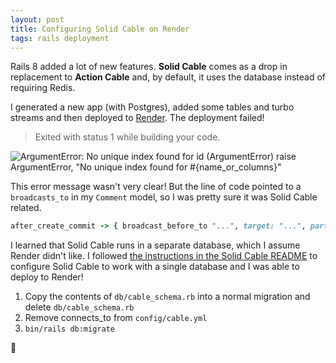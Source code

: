 ```yaml
---
layout: post
title: Configuring Solid Cable on Render
tags: rails deployment
---
```


Rails 8 added a lot of new features. **Solid Cable** comes as a drop in replacement to **Action Cable** and, by default, it uses the database instead of requiring Redis.

I generated a new app (with Postgres), added some tables and turbo streams and then deployed to [Render](https://render.com/). The deployment failed!

> Exited with status 1 while building your code.

![ArgumentError: No unique index found for id (ArgumentError)
          raise ArgumentError, "No unique index found for #{name_or_columns}"](/public/images/solid-cable-render-deploy-failure.png)

This error message wasn't very clear! But the line of code pointed to a `broadcasts_to` in my `Comment` model, so I was pretty sure it was Solid Cable related.

```rb
after_create_commit -> { broadcast_before_to "...", target: "...", partial: "..." }
```


I learned that Solid Cable runs in a separate database, which I assume Render didn't like. I followed [the instructions in the Solid Cable README](https://github.com/rails/solid_cable?tab=readme-ov-file#single-database-configuration) to configure Solid Cable to work with a single database and I was able to deploy to Render!

1. Copy the contents of `db/cable_schema.rb` into a normal migration and delete `db/cable_schema.rb`
2. Remove connects_to from `config/cable.yml`
3. `bin/rails db:migrate`

🎉
